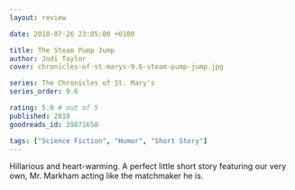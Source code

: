```yaml
---
layout: review

date: 2018-07-26 23:05:00 +0100

title: The Steam Pump Jump
author: Jodi Taylor
cover: chronicles-of-st-marys-9.6-steam-pump-jump.jpg

series: The Chronicles of St. Mary's
series_order: 9.6

rating: 5.0 # out of 5
published: 2018
goodreads_id: 39871658

tags: ["Science Fiction", "Humor", "Short Story"]
---
```


Hillarious and heart-warming. A perfect little short story featuring our very own, Mr. Markham acting like the matchmaker he is.
